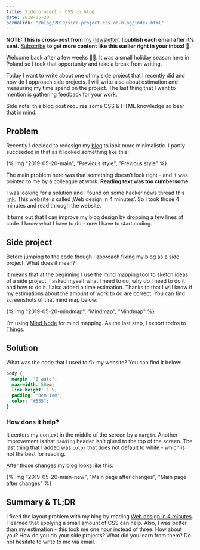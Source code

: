 ```yaml
---
title: Side project - CSS on blog
date: 2019-05-20
permalink: "/blog/2019/side-project-css-on-blog/index.html"
---
```


**NOTE: This is cross-post from** [my newsletter](https://krzysztofzuraw.com/newsletter). **I publish each email after it’s sent.** [Subscribe](https://buttondown.email/krzysztof_zuraw) **to get more content like this earlier right in your inbox! 📧.**

Welcome back after a few weeks 👋🏻. It was a small holiday season here in Poland so I took that opportunity and take a break from writing.

Today I want to write about one of my side project that I recently did and how do I approach side projects. I will write also about estimation and measuring my time spend on the project. The last thing that I want to mention is gathering feedback for your work.

Side note: this blog post requires some CSS & HTML knowledge so bear that in mind.

## Problem

Recently I decided to redesign my [blog](http://krzysztofzuraw.com) to look more minimalistic. I partly succeeded in that as it looked something like this:

{% img "2019-05-20-main", "Previous style", "Previous style" %}

The main problem here was that something doesn’t look right - and it was pointed to me by a colleague at work. **Reading text was too cumbersome**.

I was looking for a solution and I found on some hacker news thread this [link](https://jgthms.com/web-design-in-4-minutes/). This website is called ‚Web design in 4 minutes’. So I took those 4 minutes and read through the website.

It turns out that I can improve my blog design by dropping a few lines of code. I know what I have to do - now I have to start coding.

## Side project

Before jumping to the code though I approach fixing my blog as a side project. What does it mean?

It means that at the beginning I use the mind mapping tool to sketch ideas of a side project. I asked myself what I need to do, why do I need to do it and how to do it. I also added a time estimation. Thanks to that I will know if my estimations about the amount of work to do are correct. You can find screenshots of that mind map below:

{% img "2019-05-20-mindmap", "Mindmap", "Mindmap" %}

I’m using [Mind Node](https://mindnode.com/) for mind mapping. As the last step, I export todos to [Things](https://culturedcode.com/things/).

## Solution

What was the code that I used to fix my website? You can find it below:

```css
body {
  margin: "0 auto";
  max-width: 50em;
  line-height: 1.5;
  padding: "3em 1em";
  color: "#555";
}
```

### How does it help?

It centers my context in the middle of the screen by a `margin`. Another improvement is that `padding` header isn’t glued to the top of the screen. The last thing that I added was `color` that does not default to white - which is not the best for reading.

After those changes my blog looks like this:

{% img "2019-05-20-main-new", "Main page after changes", "Main page after changes" %}

## Summary & TL;DR

I fixed the layout problem with my blog by reading [Web design in 4 minutes](https://jgthms.com/web-design-in-4-minutes/). I learned that applying a small amount of CSS can help. Also, I was better than my estimation - this took me one hour instead of three.
How about you? How do you do your side projects? What did you learn from them? Do not hesitate to write to me via email.
